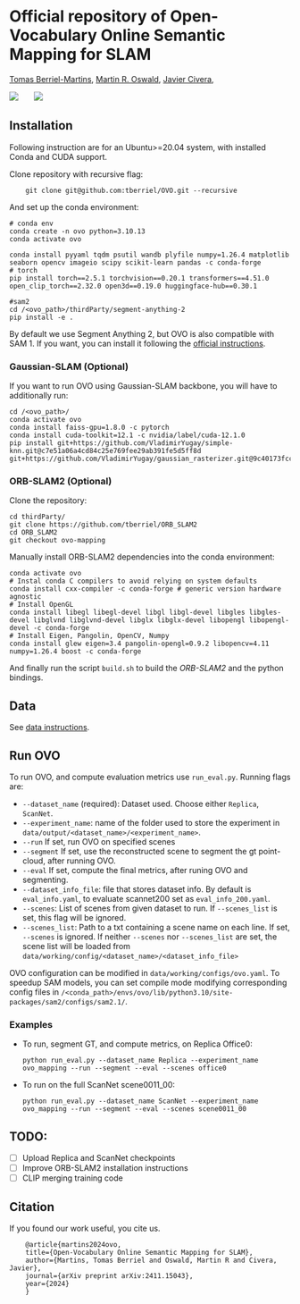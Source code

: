 # Official repository of Open-Vocabulary Online Semantic Mapping for SLAM

<a href="https://tberriel.github.io/">Tomas Berriel-Martins</a>,
<a href="https://oswaldm.github.io/">Martin R. Oswald</a>,
<a href="https://scholar.google.com/citations?user=j_sMzokAAAAJ&hl=en">Javier Civera</a>,

<div align="left">
    <a href='https://arxiv.org/abs/2411.15043'><img src='https://img.shields.io/badge/arXiv-2404.06836-b31b1b.svg'></a> &nbsp;&nbsp;&nbsp;&nbsp;&nbsp;
    <a href='https://tberriel.github.io/ovo/'><img src='https://img.shields.io/badge/Web-Page-green'></a> &nbsp;&nbsp;&nbsp;&nbsp;&nbsp;
</div>

## Installation
Following instruction are for an Ubuntu>=20.04 system, with installed Conda and CUDA support.

Clone repository with recursive flag:
```
    git clone git@github.com:tberriel/OVO.git --recursive
```

And set up the conda environment:
```
# conda env
conda create -n ovo python=3.10.13
conda activate ovo

conda install pyyaml tqdm psutil wandb plyfile numpy=1.26.4 matplotlib seaborn opencv imageio scipy scikit-learn pandas -c conda-forge
# torch
pip install torch==2.5.1 torchvision==0.20.1 transformers==4.51.0 open_clip_torch==2.32.0 open3d==0.19.0 huggingface-hub==0.30.1

#sam2
cd /<ovo_path>/thirdParty/segment-anything-2
pip install -e .
```
By default we use Segment Anything 2, but OVO is also compatible with SAM 1. If you want, you can install it following the <a href="https://github.com/facebookresearch/segment-anything">official instructions</a>.


### Gaussian-SLAM (Optional)
If you want to run OVO using Gaussian-SLAM backbone, you will have to additionally run:
```
cd /<ovo_path>/
conda activate ovo
conda install faiss-gpu=1.8.0 -c pytorch
conda install cuda-toolkit=12.1 -c nvidia/label/cuda-12.1.0
pip install git+https://github.com/VladimirYugay/simple-knn.git@c7e51a06a4cd84c25e769fee29ab391fe5d5ff8d git+https://github.com/VladimirYugay/gaussian_rasterizer.git@9c40173fcc8d9b16778a1a8040295bc2f9
```
### ORB-SLAM2 (Optional)
Clone the repository:
```
cd thirdParty/
git clone https://github.com/tberriel/ORB_SLAM2
cd ORB_SLAM2
git checkout ovo-mapping
```
Manually install ORB-SLAM2 dependencies into the conda environment:
```
conda activate ovo
# Instal conda C compilers to avoid relying on system defaults
conda install cxx-compiler -c conda-forge # generic version hardware agnostic
# Install OpenGL
conda install libegl libegl-devel libgl libgl-devel libgles libgles-devel libglvnd libglvnd-devel libglx libglx-devel libopengl libopengl-devel -c conda-forge
# Install Eigen, Pangolin, OpenCV, Numpy
conda install glew eigen=3.4 pangolin-opengl=0.9.2 libopencv=4.11 numpy=1.26.4 boost -c conda-forge 
```
And finally run the script `build.sh` to build the *ORB-SLAM2* and the python bindings.

## Data
See <a href="./data/input/ReadMe.md">data instructions</a>.

## Run OVO
To run OVO, and compute evaluation metrics use `run_eval.py`. Running flags are:
* `--dataset_name` (required): Dataset used. Choose either `Replica`, `ScanNet`.
* `--experiment_name`: name of the folder used to store the experiment in `data/output/<dataset_name>/<experiment_name>`.
* `--run` If set, run OVO on specified scenes
* `--segment` If set, use the reconstructed scene to segment the gt point-cloud, after running OVO.
* `--eval` If set, compute the final metrics, after runing OVO and segmenting.
* `--dataset_info_file`: file that stores dataset info. By default is `eval_info.yaml`, to evaluate scannet200 set as `eval_info_200.yaml`.
* `--scenes`: List of scenes from given dataset to run. If `--scenes_list` is set, this flag will be ignored.
* `--scenes_list`: Path to a txt containing a scene name on each line. If set, `--scenes` is ignored. If neither `--scenes` nor `--scenes_list` are set, the scene list will be loaded from `data/working/config/<dataset_name>/<dataset_info_file>`

OVO configuration can be modified in `data/working/configs/ovo.yaml`. To speedup SAM models, you can set compile mode modifying corresponding config files in `/<conda_path>/envs/ovo/lib/python3.10/site-packages/sam2/configs/sam2.1/`. 
### Examples
* To run, segment GT, and compute metrics, on Replica Office0:
    ```
    python run_eval.py --dataset_name Replica --experiment_name ovo_mapping --run --segment --eval --scenes office0
    ```

* To run on the full ScanNet scene0011_00:

    ```
    python run_eval.py --dataset_name ScanNet --experiment_name ovo_mapping --run --segment --eval --scenes scene0011_00
    ```


## TODO:
- [ ] Upload Replica and ScanNet checkpoints
- [ ] Improve ORB-SLAM2 installation instructions
- [ ] CLIP merging training code

## Citation
If you found our work useful, you cite us.
```
    @article{martins2024ovo,
    title={Open-Vocabulary Online Semantic Mapping for SLAM},
    author={Martins, Tomas Berriel and Oswald, Martin R and Civera, Javier},
    journal={arXiv preprint arXiv:2411.15043},
    year={2024}
    }
```